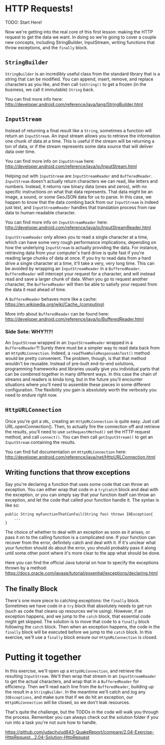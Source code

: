 # HTTP Requests!

TODO: Start Here!

Now we're getting into the real core of this first lesson: making the HTTP request to get the data we want. In doing so we're going to cover a couple new concepts, including StringBuilder, InputStream, writing functions that throw exceptions, and the `finally` block.
 
## `StringBuilder`
 
`StringBuilder` is an incredibly useful class from the standard library that is a string that can be modified. You can append, insert, remove, and replace characters as you like, and then call `toString()` to get a frozen (in the business, we call it immutable) `String` back.

You can find more info here: http://developer.android.com/reference/java/lang/StringBuilder.html

## `InputStream`

Instead of returning a final result like a `String`, sometimes a function will return an `InputStream`. An input stream allows you to retrieve the information one chunk of data at a time. This is useful if the stream will be returning a ton of data, or if the stream represents some data source that will deliver data over time.

You can find more info on `InputStream` here: http://developer.android.com/reference/java/io/InputStream.html
 
Helping out with `InputStream` are `InputStreamReader` and `BufferedReader`. `InputStream` doesn't actually return characters we can read, like letters and numbers. Instead, it returns raw binary data (ones and zeros), with no specific instructions on what that data represents. That data might be an image, a sound, or some GeoJSON data for us to parse. In this case, we happen to know that the data combing back from our `InputStream` is indeed just text, and `InputStreamReader` handles that translation process from raw data to human-readable character.
 
You can find more info on `InputStreamReader` here: http://developer.android.com/reference/java/io/InputStreamReader.html

`InputStreamReader` only allows you to read a single character at a time, which can have some very rough performance implications, depending on how the underlying `InputStream` is actually providing the data. For instance, retrieving data from your computer's hard drive is quite fast if you're reading large chunks of data at once. If you try to read data from a hard drive a single character at a time, it'll take a very, very long time. This can be avoided by wrapping an `InputStreamReader` in a `BufferedReader`. `BufferedReader` will intercept your request for a character, and will instead read and save a larger chunk of data. When you go to request another character, the `BufferedReader` will then be able to satisfy your request from the data it read ahead of time.
 
A `BufferedReader` behaves more like a cache: https://en.wikipedia.org/wiki/Cache_(computing)

More info about `BufferedReader` can be found here: http://developer.android.com/reference/java/io/BufferedReader.html

### Side Sote: WHY?!?!

An `InputStream` wrapped in an `InputStreamReader` wrapped in a `BufferedReader`?! Surely there must be a simpler way to read data back from an `HttpURLConnection`. Indeed, a `readTheWholeResponseAsText()` method would be pretty convenient. The problem, though, is that that method wouldn't be reusable. Instead of pre-built end-to-end solutions, programming frameworks and libraries usually give you individual parts that can be combined together in many different ways. In this case the chain of streams and readers is kinda long, but in the future you'll encounter situations where you'll need to assemble these pieces in some different configuration. The flexibility you gain is absolutely worth the verbosity you need to endure right now.

## `HttpURLConnection`

Once you're got a `URL`, creating an `HttpURLConnection` is quite easy. Just call URL.openConnection(). Then, to actually fire the connection off and retrieve the results, you'll need to use `setRequestMethod()` set the HTTP request method, and call `connect()`. You can then call `getInputStream()` to get an `InputStream` containing the results.

You can find full documentation on `HttpURLConnection` here: http://developer.android.com/reference/java/net/HttpURLConnection.html

## Writing functions that throw exceptions

Say you're declaring a function that uses some code that can throw an exception. You can either wrap that code in a `try`/`catch` block and deal with the exception, or you can simply say that your function itself can throw an exception, and let the code that called your function handle it. The syntax is like so:

    public String myFunctionThatCanFail(String foo) throws IOException{
        ...
    }
    
The choice of whether to deal with an exception as soon as it arises, or pass it on to the calling function is a complicated one. If your function can recover from the error, definitely catch and deal with it. If it's unclear what your function should do about the error, you should probably pass it along until some other point where it's more clear to the app what should be done.

Here you can find the official Java tutorial on how to specify the exceptions thrown by a method: https://docs.oracle.com/javase/tutorial/essential/exceptions/declaring.html

## The finally Block

There's one more piece to catching exceptions: the `finally` block. Sometimes we have code in a `try` block that absolutely needs to get run (such as code that cleans up resources we're using). However, if an exception happens, and we jump to the `catch` block, that essential code might get skipped. The solution is to move that code to a `finally` block following the `catch` block. Then when an exception happens, the code in the `finally` block will be executed before we jump to the `catch` block. In this exercise, we'll use a `finally` block ensure our `HttpURLConnection` is closed. 
 
# Putting it together

In this exercise, we'll open up a `HttpURLConnection`, and retrieve the resulting `InputStream`. We'll then wrap that stream in an `InputStreamReader` to get the actual characters, and wrap that in a `BufferedReader` for efficiency. Then we'll read each line from the `BufferedReader`, building up the result in a `StringBuilder`. In the meantime we'll catch and log any `IOExceptions`, and make sure that if we do hit an exception, our `HttpURLConnection` will be closed, so we don't leak resources.
 
That's quite the challenge, but the TODOs in the code will walk you through the process. Remember you can always check out the solution folder if you run into a task you're not sure how to handle.




https://github.com/udacity/ud843-QuakeReport/compare/2.04-Exercise-HttpRequest...2.04-Solution-HttpRequest
